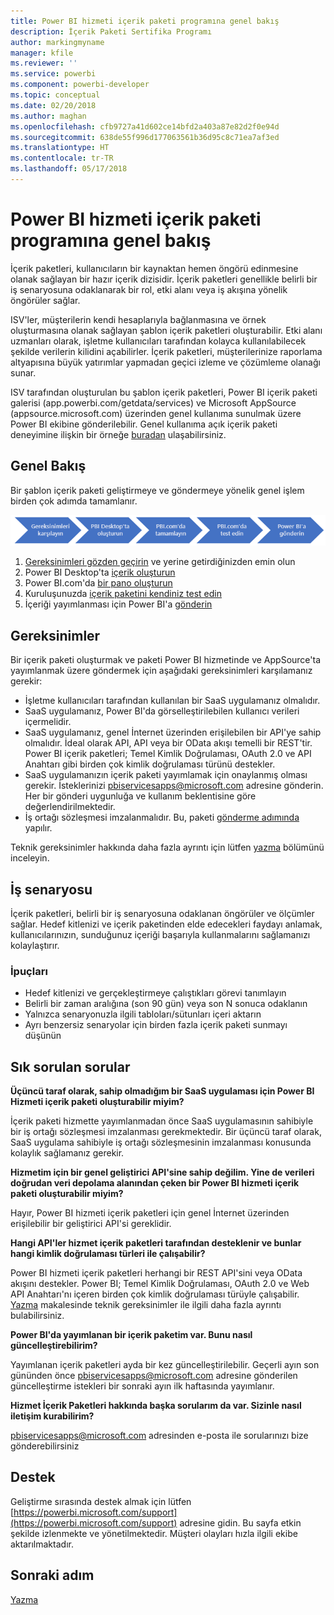 ```yaml
---
title: Power BI hizmeti içerik paketi programına genel bakış
description: İçerik Paketi Sertifika Programı
author: markingmyname
manager: kfile
ms.reviewer: ''
ms.service: powerbi
ms.component: powerbi-developer
ms.topic: conceptual
ms.date: 02/20/2018
ms.author: maghan
ms.openlocfilehash: cfb9727a41d602ce14bfd2a403a87e82d2f0e94d
ms.sourcegitcommit: 638de55f996d177063561b36d95c8c71ea7af3ed
ms.translationtype: HT
ms.contentlocale: tr-TR
ms.lasthandoff: 05/17/2018
---
```

# <a name="overview-of-the-power-bi-service-content-pack-program"></a>Power BI hizmeti içerik paketi programına genel bakış
İçerik paketleri, kullanıcıların bir kaynaktan hemen öngörü edinmesine olanak sağlayan bir hazır içerik dizisidir. İçerik paketleri genellikle belirli bir iş senaryosuna odaklanarak bir rol, etki alanı veya iş akışına yönelik öngörüler sağlar.

ISV'ler, müşterilerin kendi hesaplarıyla bağlanmasına ve örnek oluşturmasına olanak sağlayan şablon içerik paketleri oluşturabilir. Etki alanı uzmanları olarak, işletme kullanıcıları tarafından kolayca kullanılabilecek şekilde verilerin kilidini açabilirler. İçerik paketleri, müşterilerinize raporlama altyapısına büyük yatırımlar yapmadan geçici izleme ve çözümleme olanağı sunar. 

ISV tarafından oluşturulan bu şablon içerik paketleri, Power BI içerik paketi galerisi (app.powerbi.com/getdata/services) ve Microsoft AppSource (appsource.microsoft.com) üzerinden genel kullanıma sunulmak üzere Power BI ekibine gönderilebilir. Genel kullanıma açık içerik paketi deneyimine ilişkin bir örneğe [buradan](template-content-pack-experience.md) ulaşabilirsiniz.

## <a name="overview"></a>Genel Bakış
Bir şablon içerik paketi geliştirmeye ve göndermeye yönelik genel işlem birden çok adımda tamamlanır.

 ![İşlem](media/service-content-pack-overview/developer-content-pack-overview.png)

1. [Gereksinimleri gözden geçirin](#requirements) ve yerine getirdiğinizden emin olun
2. Power BI Desktop'ta [içerik oluşturun](template-content-pack-authoring.md#queries)
3. Power BI.com'da [bir pano oluşturun](template-content-pack-authoring.md#dashboard)
4. Kuruluşunuzda [içerik paketini kendiniz test edin](template-content-pack-testing.md)
5. İçeriği yayımlanması için Power BI'a [gönderin](template-content-pack-testing.md#submission)

<a name="requirements"></a>

## <a name="requirements"></a>Gereksinimler
Bir içerik paketi oluşturmak ve paketi Power BI hizmetinde ve AppSource'ta yayımlanmak üzere göndermek için aşağıdaki gereksinimleri karşılamanız gerekir:

* İşletme kullanıcıları tarafından kullanılan bir SaaS uygulamanız olmalıdır.
* SaaS uygulamanız, Power BI'da görselleştirilebilen kullanıcı verileri içermelidir.
* SaaS uygulamanız, genel İnternet üzerinden erişilebilen bir API'ye sahip olmalıdır. İdeal olarak API, API veya bir OData akışı temelli bir REST'tir. Power BI içerik paketleri; Temel Kimlik Doğrulaması, OAuth 2.0 ve API Anahtarı gibi birden çok kimlik doğrulaması türünü destekler. 
* SaaS uygulamanızın içerik paketi yayımlamak için onaylanmış olması gerekir. İsteklerinizi pbiservicesapps@microsoft.com adresine gönderin. Her bir gönderi uygunluğa ve kullanım beklentisine göre değerlendirilmektedir. 
* İş ortağı sözleşmesi imzalanmalıdır. Bu, paketi [gönderme adımında](template-content-pack-testing.md#submission) yapılır.

Teknik gereksinimler hakkında daha fazla ayrıntı için lütfen [yazma](template-content-pack-authoring.md) bölümünü inceleyin.

## <a name="business-scenario"></a>İş senaryosu
İçerik paketleri, belirli bir iş senaryosuna odaklanan öngörüler ve ölçümler sağlar. Hedef kitlenizi ve içerik paketinden elde edecekleri faydayı anlamak, kullanıcılarınızın, sunduğunuz içeriği başarıyla kullanmalarını sağlamanızı kolaylaştırır.

### <a name="tips"></a>İpuçları
* Hedef kitlenizi ve gerçekleştirmeye çalıştıkları görevi tanımlayın  
* Belirli bir zaman aralığına (son 90 gün) veya son N sonuca odaklanın  
* Yalnızca senaryonuzla ilgili tabloları/sütunları içeri aktarın  
* Ayrı benzersiz senaryolar için birden fazla içerik paketi sunmayı düşünün  

## <a name="frequently-asked-questions"></a>Sık sorulan sorular
**Üçüncü taraf olarak, sahip olmadığım bir SaaS uygulaması için Power BI Hizmeti içerik paketi oluşturabilir miyim?**

İçerik paketi hizmette yayımlanmadan önce SaaS uygulamasının sahibiyle bir iş ortağı sözleşmesi imzalanması gerekmektedir. Bir üçüncü taraf olarak, SaaS uygulama sahibiyle iş ortağı sözleşmesinin imzalanması konusunda kolaylık sağlamanız gerekir.

**Hizmetim için bir genel geliştirici API'sine sahip değilim. Yine de verileri doğrudan veri depolama alanından çeken bir Power BI hizmeti içerik paketi oluşturabilir miyim?**

Hayır, Power BI hizmeti içerik paketleri için genel İnternet üzerinden erişilebilir bir geliştirici API'si gereklidir.

**Hangi API'ler hizmet içerik paketleri tarafından desteklenir ve bunlar hangi kimlik doğrulaması türleri ile çalışabilir?**

Power BI hizmeti içerik paketleri herhangi bir REST API'sini veya OData akışını destekler. Power BI; Temel Kimlik Doğrulaması, OAuth 2.0 ve Web API Anahtarı'nı içeren birden çok kimlik doğrulaması türüyle çalışabilir. [Yazma](template-content-pack-authoring.md#dashboard) makalesinde teknik gereksinimler ile ilgili daha fazla ayrıntı bulabilirsiniz.

**Power BI'da yayımlanan bir içerik paketim var. Bunu nasıl güncelleştirebilirim?**

Yayımlanan içerik paketleri ayda bir kez güncelleştirilebilir. Geçerli ayın son gününden önce [pbiservicesapps@microsoft.com](mailto:pbiservicesapps@microsoft.com) adresine gönderilen güncelleştirme istekleri bir sonraki ayın ilk haftasında yayımlanır.

**Hizmet İçerik Paketleri hakkında başka sorularım da var. Sizinle nasıl iletişim kurabilirim?**

[pbiservicesapps@microsoft.com](mailto:pbiservicesapps@microsoft.com) adresinden e-posta ile sorularınızı bize gönderebilirsiniz

## <a name="support"></a>Destek
Geliştirme sırasında destek almak için lütfen [https://powerbi.microsoft.com/support](https://powerbi.microsoft.com/support) adresine gidin. Bu sayfa etkin şekilde izlenmekte ve yönetilmektedir. Müşteri olayları hızla ilgili ekibe aktarılmaktadır.

## <a name="next-step"></a>Sonraki adım
[Yazma](template-content-pack-authoring.md)

